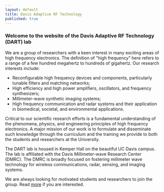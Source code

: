```yaml
---
layout: default
title: Davis Adaptive RF Technology
published: true
---
```


### Welcome to the website of the Davis Adaptive RF Technology (DART) lab

We are a group of researchers with a keen interest in many exciting areas of high frequency electronics. The definition of "high frequency" here refers to a range of a few hundred megahertz to hundreds of gigahertz. Our research interests  include:
* Reconfigurable high frequency devices and components, particularly tunable filters and matching networks;
* High efficiency and high power amplifiers, oscillators, and frequency synthesizers;
* Millimeter-wave synthetic imaging systems;
* High frequency communication and radar systems and their application in biomedical, societal, and environmental applications.
	
Critical to our scientific research efforts is a fundamental understanding of the phenomena, physics, and engineering principles of high frequency electronics. A major mission of our work is to formulate and disseminate such knowledge through the curriculum and the training we provide to both the students and researchers at the University.
	
The DART lab is housed in Kemper Hall on the beautiful UC Davis campus. The lab is affiliated with the Davis Millimeter-wave Research Center (DMRC). The DMRC is broadly focused on fostering millimeter wave technology for wireless communications, radar, sensing, and imaging systems.

We are always looking for motivated students and researchers to join the group. Read [more](/joiningdart.html) if you are interested.
